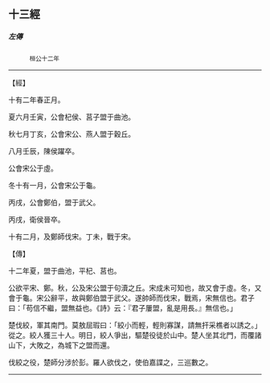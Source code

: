 

## 十三經

##### 左傳
　　　`桓公十二年`

* * *

【經】

十有二年春正月。

夏六月壬寅，公會杞侯、莒子盟于曲池。

秋七月丁亥，公會宋公、燕人盟于穀丘。

八月壬辰，陳侯躍卒。

公會宋公于虛。

冬十有一月，公會宋公于龜。

丙戌，公會鄭伯，盟于武父。

丙戌，衛侯晉卒。

十有二月，及鄭師伐宋。丁未，戰于宋。

【傳】

十二年夏，盟于曲池，平杞、莒也。

公欲平宋、鄭。秋，公及宋公盟于句瀆之丘。宋成未可知也，故又會于虛。冬，又會于龜。宋公辭平，故與鄭伯盟于武父。遂帥師而伐宋，戰焉，宋無信也。君子曰：「苟信不繼，盟無益也。《詩》云：『君子屢盟，亂是用長。』無信也。」

楚伐絞，軍其南門。莫敖屈瑕曰：「絞小而輕，輕則寡謀，請無扞采樵者以誘之。」從之。絞人獲三十人。明日，絞人爭出，驅楚役徒於山中。楚人坐其北門，而覆諸山下，大敗之，為城下之盟而還。

伐絞之役，楚師分涉於彭。羅人欲伐之，使伯嘉諜之，三巡數之。

* * *

